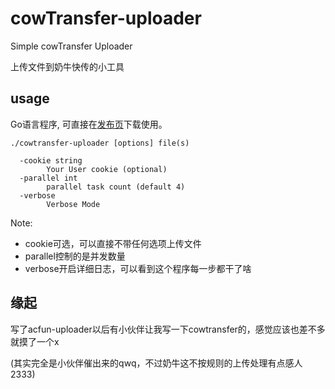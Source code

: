 # cowTransfer-uploader

Simple cowTransfer Uploader

上传文件到奶牛快传的小工具

## usage

Go语言程序, 可直接在[发布页](https://github.com/Mikubill/cowtransfer-uploader/releases)下载使用。


```shell
./cowtransfer-uploader [options] file(s)

  -cookie string
        Your User cookie (optional)
  -parallel int
        parallel task count (default 4)
  -verbose
        Verbose Mode

```

Note: 

* cookie可选，可以直接不带任何选项上传文件
* parallel控制的是并发数量
* verbose开启详细日志，可以看到这个程序每一步都干了啥

## 缘起

写了acfun-uploader以后有小伙伴让我写一下cowtransfer的，感觉应该也差不多就摸了一个x

(其实完全是小伙伴催出来的qwq，不过奶牛这不按规则的上传处理有点感人2333)